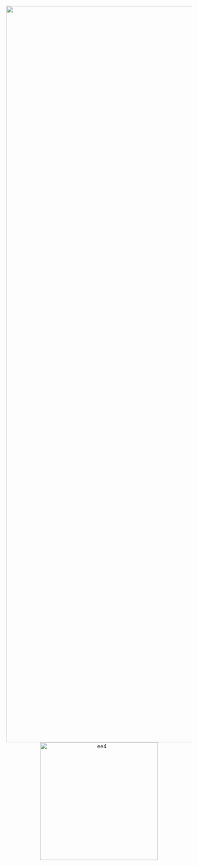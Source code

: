 
<p align="center">

<img width="2000" alt="ee4" src="https://github.com/shithi30/Supply-Chain-KPI-Matrix-Generation/assets/43873081/eba35c5b-22c0-4780-8e14-52c50e6f49f4">

<img width="320" alt="ee4" src="https://github.com/shithi30/Supply-Chain-KPI-Matrix-Generation/assets/43873081/a745897e-8b74-4cc2-92d4-f2e3c12d8f95">

</p>

